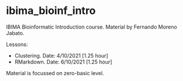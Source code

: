 # ibima_bioinf_intro
IBIMA Bioinformatic Introduction course. Material by Fernando Moreno Jabato.

Lessons:

  - Clustering. Date: 4/10/2021 [1.25 hour]
  - RMarkdown. Date: 6/10/2021 [1.25 hour]

Material is focussed on zero-basic level. 
